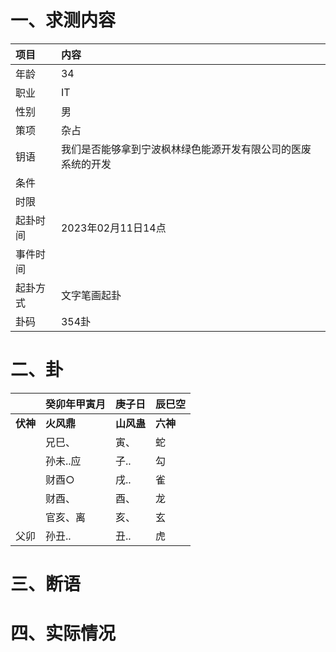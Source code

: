 # 一、求测内容
|项目|内容|
|:-|:-|
|年龄|34|
|职业|IT|
|性别|男|
|策项|杂占|
|钥语|我们是否能够拿到宁波枫林绿色能源开发有限公司的医废系统的开发|
|条件||
|时限||
|起卦时间|2023年02月11日14点|
|事件时间||
|起卦方式|文字笔画起卦|
|卦码|354卦|

# 二、卦
||癸卯年甲寅月|庚子日|辰巳空|
|:-|:-|:-|:-|
|**伏神**|**火风鼎**|**山风蛊**|**六神**|
||兄巳、|寅、|蛇|
||孙未..应|子..|勾|
||财酉○|戌..|雀|
||财酉、|酉、|龙|
||官亥、离|亥、|玄|
|父卯|孙丑..|丑..|虎|


# 三、断语

# 四、实际情况
